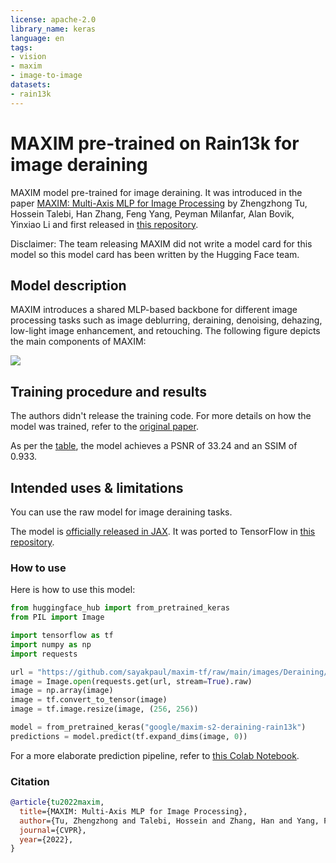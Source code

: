 ```yaml
---
license: apache-2.0
library_name: keras
language: en
tags:
- vision
- maxim
- image-to-image
datasets:
- rain13k
---
```


# MAXIM pre-trained on Rain13k for image deraining 

MAXIM model pre-trained for image deraining. It was introduced in the paper [MAXIM: Multi-Axis MLP for Image Processing](https://arxiv.org/abs/2201.02973) by Zhengzhong Tu, Hossein Talebi, Han Zhang, Feng Yang, Peyman Milanfar, Alan Bovik, Yinxiao Li and first released in [this repository](https://github.com/google-research/maxim). 

Disclaimer: The team releasing MAXIM did not write a model card for this model so this model card has been written by the Hugging Face team.

## Model description

MAXIM introduces a shared MLP-based backbone for different image processing tasks such as image deblurring, deraining, denoising, dehazing, low-light image enhancement, and retouching. The following figure depicts the main components of MAXIM:

![](https://github.com/google-research/maxim/raw/main/maxim/images/overview.png)

## Training procedure and results

The authors didn't release the training code. For more details on how the model was trained, refer to the [original paper](https://arxiv.org/abs/2201.02973). 

As per the [table](https://github.com/google-research/maxim#results-and-pre-trained-models), the model achieves a PSNR of 33.24 and an SSIM of 0.933. 

## Intended uses & limitations

You can use the raw model for image deraining tasks. 

The model is [officially released in JAX](https://github.com/google-research/maxim). It was ported to TensorFlow in [this repository](https://github.com/sayakpaul/maxim-tf). 

### How to use

Here is how to use this model:

```python
from huggingface_hub import from_pretrained_keras
from PIL import Image

import tensorflow as tf
import numpy as np
import requests

url = "https://github.com/sayakpaul/maxim-tf/raw/main/images/Deraining/input/55.png"
image = Image.open(requests.get(url, stream=True).raw)
image = np.array(image)
image = tf.convert_to_tensor(image)
image = tf.image.resize(image, (256, 256))

model = from_pretrained_keras("google/maxim-s2-deraining-rain13k")
predictions = model.predict(tf.expand_dims(image, 0))
```

For a more elaborate prediction pipeline, refer to [this Colab Notebook](https://colab.research.google.com/github/sayakpaul/maxim-tf/blob/main/notebooks/inference-dynamic-resize.ipynb). 

### Citation

```bibtex
@article{tu2022maxim,
  title={MAXIM: Multi-Axis MLP for Image Processing},
  author={Tu, Zhengzhong and Talebi, Hossein and Zhang, Han and Yang, Feng and Milanfar, Peyman and Bovik, Alan and Li, Yinxiao},
  journal={CVPR},
  year={2022},
}
```

